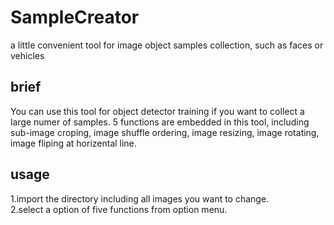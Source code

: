 # SampleCreator
a little convenient tool for image object samples collection, such as faces or vehicles

## brief
You can use this tool for object detector training if you want to collect a large numer of samples. 5 functions are embedded in this tool, including
sub-image croping, image shuffle ordering, image resizing, image rotating, image fliping at horizental line.

## usage
1.import the directory including all images you want to change.<br>
2.select a option of five functions from option menu.<br>
